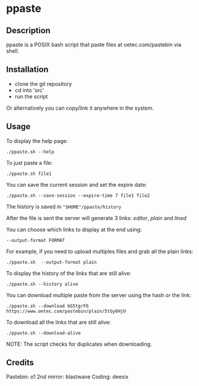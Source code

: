 # ppaste

## Description
ppaste is a POSIX bash script that paste files at oetec.com/pastebin via shell.


## Installation
- clone the git repository
- cd into 'src'
- run the script

Or alternatively you can copy/link it anywhere in the system.


## Usage

To display the help page: 

```
./ppaste.sh --help
```


To just paste a file: 

```
./ppaste.sh file1
```


You can save the current session and set the expire date: 

```
./ppaste.sh --save-session --expire-time 7 file1 file2
```
The history is saved in `"$HOME"/ppaste/history`

After the file is sent the server will generate 3 links: *editor*, *plain* and *lined*

You can choose which links to display at the end using: 

```
--output-format FORMAT
```

For example, if you need to upload multiples files and grab all the plain links: 

```
./ppaste.sh  --output-format plain
```


To display the history of the links that are still alive:

```
./ppaste.sh --history alive
```


You can download multiple paste from the server using the hash or the link: 

```
./ppaste.sh --download bG5tgrF6 https://www.oetec.com/pastebin/plain/5tGy6HjU
```


To download all the links that are still alive: 

```
./ppaste.sh --download-alive
```


NOTE: The script checks for duplicates when downloading.


## Credits
Pastebin: o1
2nd mirror: blastwave
Coding: deesix
